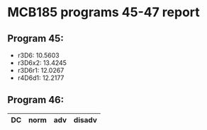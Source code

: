 # MCB185 programs 45-47 report
## Program 45:
- r3D6:  10.5603  
- r3D6x2:  13.4245  
- r3D6r1:  12.0267  
- r4D6d1:  12.2177  

## Program 46:
|DC|norm|adv|disadv|
|:--:|:---:|:---:|:------:|



